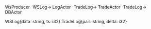 WsProducer -WSLog-> LogActor -TradeLog-> TradeActor
                             -TradeLog-> DBActor

WSLog{data: string, ts: i32}
TradeLog{pair: string, delta: i32}
